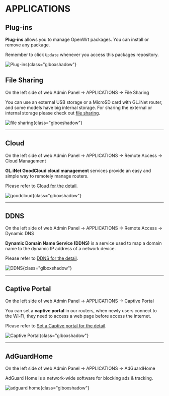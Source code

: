 # APPLICATIONS

## Plug-ins

**Plug-ins** allows you to manage OpenWrt packages. You can install or remove any package. 

Remember to click `Update` whenever you access this packages repository.

![Plug-ins](https://static.gl-inet.com/docs/en/3/setup/gl-mv1000/applications/plug-ins_mv1000.png){class="glboxshadow"}

## File Sharing

On the left side of web Admin Panel -> APPLICATIONS -> File Sharing

You can use an external USB storage or a MicroSD card with GL.iNet router, and some models have big internal storage. For sharing the external or internal storage please check out [file sharing](../../../tutorials/file_sharing/).

![file sharing](https://static.gl-inet.com/docs/en/3/setup/share/applications/file_sharing.png){class="glboxshadow"}

---

## Cloud

On the left side of web Admin Panel -> APPLICATIONS -> Remote Access -> Cloud Management

**GL.iNet GoodCloud cloud management** services provide an easy and simple way to remotely manage routers. 

Please refer to [Cloud for the detail](../../../tutorials/cloud/).

![goodcloud](https://static.gl-inet.com/docs/en/3/setup/share/applications/cloud.png){class="glboxshadow"}

---

## DDNS

On the left side of web Admin Panel -> APPLICATIONS -> Remote Access -> Dynamic DNS

**Dynamic Domain Name Service (DDNS)** is a service used to map a domain name to the dynamic IP address of a network device. 

Please refer to [DDNS for the detail](../../../tutorials/ddns/).

![DDNS](https://static.gl-inet.com/docs/en/3/setup/share/applications/ddns.png){class="glboxshadow"}

---

## Captive Portal

On the left side of web Admin Panel -> APPLICATIONS -> Captive Portal

You can set a **captive portal** in our routers, when newly users connect to the Wi-Fi, they need to access a web page before access the internet.

Please refer to [Set a Captive portal for the detail](../../../tutorials/captive_portal/).

![Captive Portal](https://static.gl-inet.com/docs/en/3/setup/share/applications/captive_portal.png){class="glboxshadow"}

---

## AdGuardHome

On the left side of web Admin Panel -> APPLICATIONS -> AdGuardHome

AdGuard Home is a network-wide software for blocking ads & tracking.

![adguard home](https://static.gl-inet.com/docs/en/3/setup/share/applications/adguard_home.png){class="glboxshadow"}
